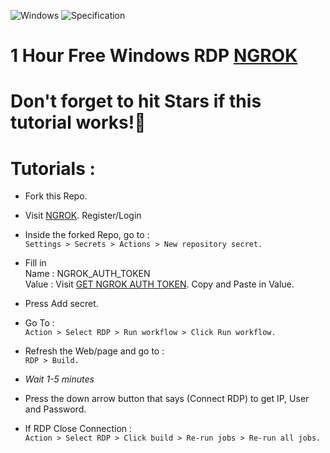 ![Windows](http://sekai.cloud/0:/image_2022-05-30_12-43-13.png)
![Specification](http://sekai.cloud/0:/image_2022-05-30_12-44-01.png)
# 1 Hour Free Windows RDP [NGROK](https://ngrok.com/)
# Don't forget to hit Stars if this tutorial works!🥶

# Tutorials :

+ Fork this Repo.

+ Visit [NGROK](https://dashboard.ngrok.com). Register/Login

+ Inside the forked Repo, go to :\
   ```Settings > Secrets > Actions > New repository secret.```

+ Fill in \
Name : NGROK_AUTH_TOKEN \
Value : Visit [GET NGROK AUTH TOKEN](https://dashboard.ngrok.com/auth/your-authtoken). Copy and Paste in Value.

+ Press Add secret.

+ Go To :\
```Action > Select RDP > Run workflow > Click Run workflow.```

+ Refresh the Web/page and go to :\
```RDP > Build.```

+ *Wait 1-5 minutes*

+ Press the down arrow button that says (Connect RDP) to get IP, User and Password.

+ If RDP Close Connection : \
```Action > Select RDP > Click build > Re-run jobs > Re-run all jobs.```
